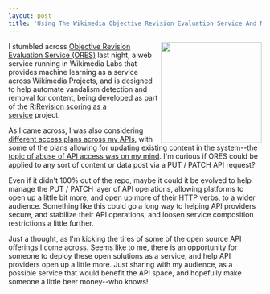 ```yaml
---
layout: post
title: 'Using The Wikimedia Objective Revision Evaluation Service And Move Beyond Just GET With Your API'
---
```

<p><a href="https://meta.wikimedia.org/wiki/Objective_Revision_Evaluation_Service"><img src="http://kinlane-productions.s3.amazonaws.com/api-evangelist-site/blog/Objective_Revision_Evaluation_Service_logo.svg.png" alt="" width="200" align="right" /></a></p>
<p>I stumbled across&nbsp;<a href="https://meta.wikimedia.org/wiki/Objective_Revision_Evaluation_Service">Objective Revision Evaluation Service (ORES)</a>&nbsp;last night,&nbsp;a web service running in Wikimedia Labs that provides machine learning as a service across Wikimedia Projects, and is d<span>esigned to help automate vandalism detection and removal for content, being developed as part of the&nbsp;</span><a title="Research:Revision scoring as a service" href="https://meta.wikimedia.org/wiki/Research:Revision_scoring_as_a_service">R:Revision scoring as a service</a><span>&nbsp;project.</span></p>
<p>As I came across, I was also considering <a href="http://plans.apievangelist.com/">different access plans across my APIs</a>, with some of the plans allowing for updating existing content in the system--<a href="http://apievangelist.com/2015/11/29/the-bad-actors-on-both-sides-of-the-api-fence/">the topic of abuse of API access was on my mind</a>. I'm curious if ORES could be applied to any sort of content or data post via a PUT / PATCH API request?</p>
<p><span>Even if it didn't 100% out of the repo, maybe it could it be evolved to help manage the PUT / PATCH layer of API operations, allowing platforms to open up a little bit more, and open up more of their HTTP verbs, to a wider audience. Something like this could go a long way to helping API providers secure, and stabilize their API operations, and loosen service composition restrictions a little further.</span></p>
<p><span>Just a thought, as I'm kicking the tires of some of the open source API offerings I come across. Seems like to me, there is an opportunity for someone to deploy these open solutions as a service, and help API providers open up a little more. Just sharing with my audience, as a possible service that would benefit the API space, and hopefully make someone a little beer money--who knows!</span></p>